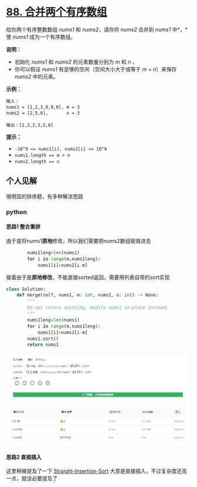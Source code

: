 # [88. 合并两个有序数组](https://leetcode-cn.com/problems/merge-sorted-array/)

给你两个有序整数数组 *nums1* 和 *nums2*，请你将 *nums2* 合并到 *nums1* 中*，*使 *nums1* 成为一个有序数组。



**说明：**

- 初始化 *nums1* 和 *nums2* 的元素数量分别为 *m* 和 *n* 。
- 你可以假设 *nums1* 有足够的空间（空间大小大于或等于 *m + n*）来保存 *nums2* 中的元素。

 

**示例：**

```
输入：
nums1 = [1,2,3,0,0,0], m = 3
nums2 = [2,5,6],       n = 3

输出：[1,2,2,3,5,6]
```

 

**提示：**

- `-10^9 <= nums1[i], nums2[i] <= 10^9`
- `nums1.length == m + n`
- `nums2.length == n`

## 个人见解

很明显的排序题，有多种解法思路

### python

#### 思路1 整合重排

由于是将nums1**原地**修改，所以我们需要把nums2数组赋值进去

```python
        nums1leng=len(nums1)
        for i in range(m,nums1leng):
            nums1[i]=nums2[i-m]
```

接着由于是**原地修改**，不能直接sorted返回，需要用列表自带的sort实现

```python
class Solution:
    def merge(self, nums1, m: int, nums2, n: int) -> None:
        """
        Do not return anything, modify nums1 in-place instead.
        """
        nums1leng=len(nums1)
        for i in range(m,nums1leng):
            nums1[i]=nums2[i-m]
        nums1.sort()
        return nums1
```

![1603864711359](img/1603864711359.png)

#### 思路2 直接插入

这里稍微提及了一下 [Straight-Insertion-Sort](..\..\Sort-Algorithm\Straight-Insertion-Sort) 
大意是直接插入，不过复杂度还高一点，就没必要提及了
